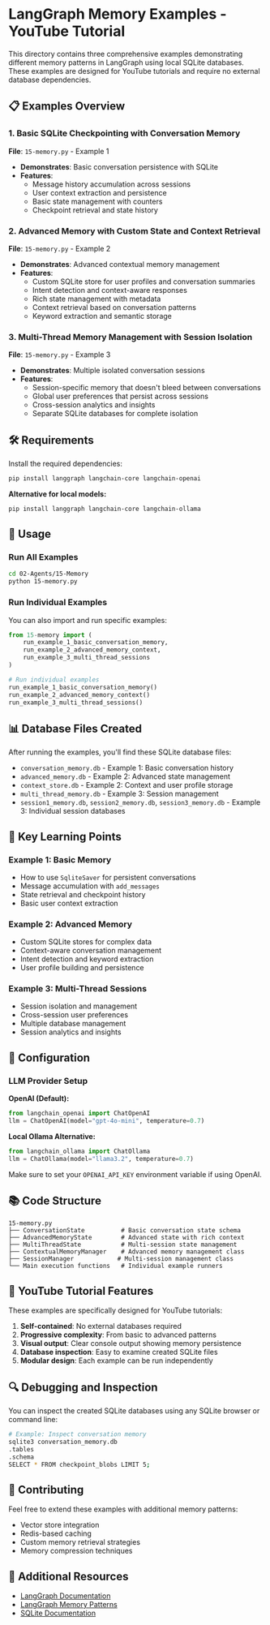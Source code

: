 # LangGraph Memory Examples - YouTube Tutorial

This directory contains three comprehensive examples demonstrating different memory patterns in LangGraph using local SQLite databases. These examples are designed for YouTube tutorials and require no external database dependencies.

## 📋 Examples Overview

### 1. Basic SQLite Checkpointing with Conversation Memory
**File**: `15-memory.py` - Example 1
- **Demonstrates**: Basic conversation persistence with SQLite
- **Features**:
  - Message history accumulation across sessions
  - User context extraction and persistence
  - Basic state management with counters
  - Checkpoint retrieval and state history

### 2. Advanced Memory with Custom State and Context Retrieval
**File**: `15-memory.py` - Example 2
- **Demonstrates**: Advanced contextual memory management
- **Features**:
  - Custom SQLite store for user profiles and conversation summaries
  - Intent detection and context-aware responses
  - Rich state management with metadata
  - Context retrieval based on conversation patterns
  - Keyword extraction and semantic storage

### 3. Multi-Thread Memory Management with Session Isolation
**File**: `15-memory.py` - Example 3
- **Demonstrates**: Multiple isolated conversation sessions
- **Features**:
  - Session-specific memory that doesn't bleed between conversations
  - Global user preferences that persist across sessions
  - Cross-session analytics and insights
  - Separate SQLite databases for complete isolation

## 🛠️ Requirements

Install the required dependencies:

```bash
pip install langgraph langchain-core langchain-openai
```

**Alternative for local models:**
```bash
pip install langgraph langchain-core langchain-ollama
```

## 🚀 Usage

### Run All Examples
```bash
cd 02-Agents/15-Memory
python 15-memory.py
```

### Run Individual Examples
You can also import and run specific examples:

```python
from 15-memory import (
    run_example_1_basic_conversation_memory,
    run_example_2_advanced_memory_context,
    run_example_3_multi_thread_sessions
)

# Run individual examples
run_example_1_basic_conversation_memory()
run_example_2_advanced_memory_context()
run_example_3_multi_thread_sessions()
```

## 📊 Database Files Created

After running the examples, you'll find these SQLite database files:

- `conversation_memory.db` - Example 1: Basic conversation history
- `advanced_memory.db` - Example 2: Advanced state management
- `context_store.db` - Example 2: Context and user profile storage
- `multi_thread_memory.db` - Example 3: Session management
- `session1_memory.db`, `session2_memory.db`, `session3_memory.db` - Example 3: Individual session databases

## 🎯 Key Learning Points

### Example 1: Basic Memory
- How to use `SqliteSaver` for persistent conversations
- Message accumulation with `add_messages`
- State retrieval and checkpoint history
- Basic user context extraction

### Example 2: Advanced Memory
- Custom SQLite stores for complex data
- Context-aware conversation management
- Intent detection and keyword extraction
- User profile building and persistence

### Example 3: Multi-Thread Sessions
- Session isolation and management
- Cross-session user preferences
- Multiple database management
- Session analytics and insights

## 🔧 Configuration

### LLM Provider Setup

**OpenAI (Default):**
```python
from langchain_openai import ChatOpenAI
llm = ChatOpenAI(model="gpt-4o-mini", temperature=0.7)
```

**Local Ollama Alternative:**
```python
from langchain_ollama import ChatOllama
llm = ChatOllama(model="llama3.2", temperature=0.7)
```

Make sure to set your `OPENAI_API_KEY` environment variable if using OpenAI.

## 📚 Code Structure

```
15-memory.py
├── ConversationState          # Basic conversation state schema
├── AdvancedMemoryState        # Advanced state with rich context
├── MultiThreadState           # Multi-session state management
├── ContextualMemoryManager    # Advanced memory management class
├── SessionManager            # Multi-session management class
└── Main execution functions   # Individual example runners
```

## 🎥 YouTube Tutorial Features

These examples are specifically designed for YouTube tutorials:

1. **Self-contained**: No external databases required
2. **Progressive complexity**: From basic to advanced patterns
3. **Visual output**: Clear console output showing memory persistence
4. **Database inspection**: Easy to examine created SQLite files
5. **Modular design**: Each example can be run independently

## 🔍 Debugging and Inspection

You can inspect the created SQLite databases using any SQLite browser or command line:

```bash
# Example: Inspect conversation memory
sqlite3 conversation_memory.db
.tables
.schema
SELECT * FROM checkpoint_blobs LIMIT 5;
```

## 🤝 Contributing

Feel free to extend these examples with additional memory patterns:
- Vector store integration
- Redis-based caching
- Custom memory retrieval strategies
- Memory compression techniques

## 📖 Additional Resources

- [LangGraph Documentation](https://langchain-ai.github.io/langgraph/)
- [LangGraph Memory Patterns](https://langchain-ai.github.io/langgraph/concepts/memory/)
- [SQLite Documentation](https://docs.python.org/3/library/sqlite3.html)